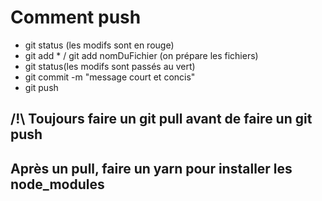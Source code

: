 # Comment push
- git status (les modifs sont en rouge)
- git add * / git add nomDuFichier (on prépare les fichiers)
- git status(les modifs sont passés au vert)
- git commit -m "message court et concis"
- git push 


## /!\ Toujours faire un git pull avant de faire un git push

## Après un pull, faire un yarn pour installer les node_modules

